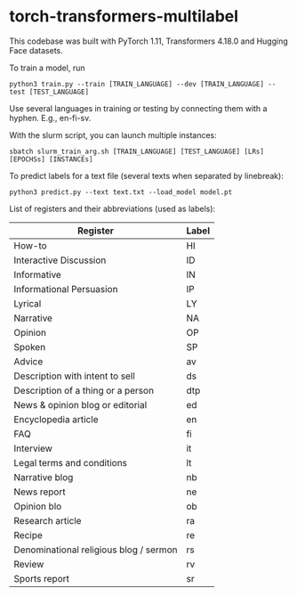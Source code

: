 # torch-transformers-multilabel

This codebase was built with PyTorch 1.11, Transformers 4.18.0 and Hugging Face datasets. 

To train a model, run

    python3 train.py --train [TRAIN_LANGUAGE] --dev [TRAIN_LANGUAGE] --test [TEST_LANGUAGE]
    
Use several languages in training or testing by connecting them with a hyphen. E.g., en-fi-sv.
  
With the slurm script, you can launch multiple instances:

    sbatch slurm_train_arg.sh [TRAIN_LANGUAGE] [TEST_LANGUAGE] [LRs] [EPOCHSs] [INSTANCEs]
    
To predict labels for a text file (several texts when separated by linebreak):
    
    python3 predict.py --text text.txt --load_model model.pt

List of registers and their abbreviations (used as labels):

| Register                           | Label         |
|------------------------------------|--------------|
| How-to                             | HI           |
| Interactive Discussion             | ID           |
| Informative                      | IN           |
| Informational Persuasion           | IP           |
| Lyrical                            | LY           |
| Narrative                          | NA           |
| Opinion                            | OP           |
| Spoken                             | SP           |
| Advice                             | av           |
| Description with intent to sell    | ds           |
| Description of a thing or a person | dtp          |
| News & opinion blog or editorial   | ed           |
| Encyclopedia article               | en           |
| FAQ                                | fi           |
| Interview                          | it           |
| Legal terms and conditions         | lt           |
| Narrative blog                     | nb           |
| News report                        | ne           |
| Opinion blo                        | ob           |
| Research article                   | ra           |
| Recipe                             | re           |
| Denominational religious blog / sermon | rs           |
| Review                             | rv           |
| Sports report                      | sr           |
